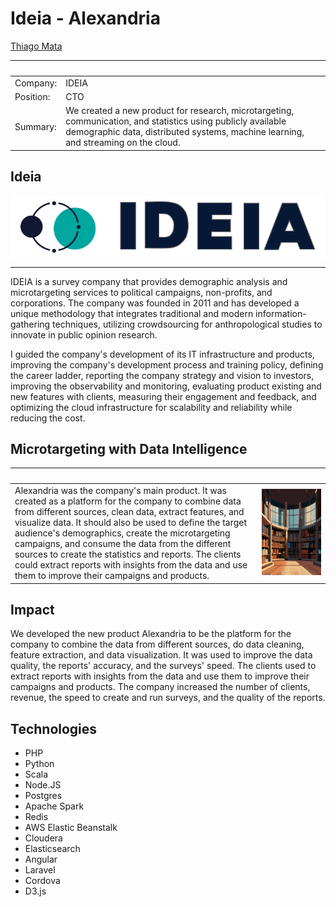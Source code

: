 # Ideia - Alexandria

[Thiago Mata](../README.md)

| &nbsp;    | &nbsp;                                              |
|-----------|-----------------------------------------------------|
| Company:  | IDEIA                                               |
| Position: | CTO                                                 |
| Summary:  | We created a new product for research, microtargeting, communication, and statistics using publicly available demographic data, distributed systems, machine learning, and streaming on the cloud. |

##  Ideia

<div style="background-color: white; display: flex; justify-content: center; align-items: center; height: 100px;">
<img src="../img/ideia.svg" style="height:90px;"/>
</div>

---

IDEIA is a survey company that provides demographic analysis and microtargeting services to political campaigns, non-profits, and corporations. The company was founded in 2011 and has developed a unique methodology that integrates traditional and modern information-gathering techniques, utilizing crowdsourcing for anthropological studies to innovate in public opinion research.

I guided the company's development of its IT infrastructure and products, improving the company's development process and training policy, defining the career ladder, reporting the company strategy and vision to investors, improving the observability and monitoring, evaluating product existing and new features with clients, measuring their engagement and feedback, and optimizing the cloud infrastructure for scalability and reliability while reducing the cost.

## Microtargeting with Data Intelligence

| &nbsp; | &nbsp; |
|--------|--------|
| Alexandria was the company's main product. It was created as a platform for the company to combine data from different sources, clean data, extract features, and visualize data. It should also be used to define the target audience's demographics, create the microtargeting campaigns, and consume the data from the different sources to create the statistics and reports. The clients could extract reports with insights from the data and use them to improve their campaigns and products. | <img width="1000px" src="../img/library.jpg"> |

## Impact
 
We developed the new product Alexandria to be the platform for the company to combine the data from different sources, do data cleaning, feature extraction, and data visualization. It was used to  improve the data quality, the reports' accuracy, and the surveys' speed. The clients used to extract reports with insights  from the data and use them to improve their campaigns and products.  The company increased the number of clients, revenue, the speed to create and run surveys, and the quality of the reports.

## Technologies

- PHP
- Python
- Scala
- Node.JS
- Postgres
- Apache Spark
- Redis
- AWS Elastic Beanstalk
- Cloudera
- Elasticsearch
- Angular
- Laravel
- Cordova
- D3.js

